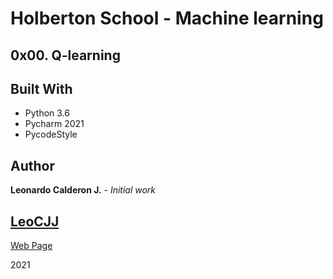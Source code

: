 # Holberton School - Machine learning

## 0x00. Q-learning

## Built With

* Python 3.6
* Pycharm 2021
* PycodeStyle

## Author

**Leonardo Calderon J.** - *Initial work* 

## [LeoCJJ](https://github.com/leocjj)

[Web Page](http://leocjj.tech)

2021
